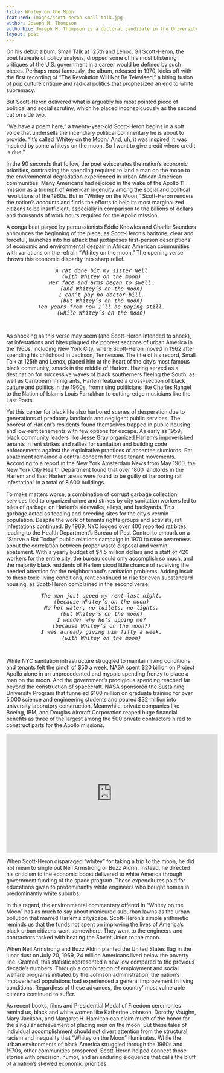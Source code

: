 ```yaml
---
title: Whitey on the Moon
featured: images/scott-heron-small-talk.jpg
author: Joseph M. Thompson
authorbio: Joseph M. Thompson is a doctoral candidate in the University of Virginia’s Corcoran Department of History. His dissertation, “Sounding Southern&#58; Music, Militarism, and the Making of the Sunbelt,” uses popular music to examine the cultural impact of the military-industrial complex on the shifting meanings of race, region, and citizenship since the 1950s. <a href="https://www.twitter.com/@JM_Thompson">@JM_Thompson</a>
layout: post
---
```


<p>On his debut album, Small Talk at 125th and Lenox, Gil Scott-Heron, the poet laureate of policy analysis, dropped some of his most blistering critiques of the U.S. government in a career would be defined by such pieces. Perhaps most famously, the album, released in 1970, kicks off with the first recording of “The Revolution Will Not Be Televised,” a biting fusion of pop culture critique and radical politics that prophesized an end to white supremacy.</p>

<p>But Scott-Heron delivered what is arguably his most pointed piece of political and social scrutiny, which he placed inconspicuously as the second cut on side two.</p>

<p>“We have a poem here,” a twenty-year-old Scott-Heron begins in a soft voice that undersells the incendiary political commentary he is about to provide. “It’s called ‘Whitey on the Moon.’ And, uh, it was inspired, it was inspired by some whiteys on the moon. So I want to give credit where credit is due.”</p>


<p>In the 90 seconds that follow, the poet eviscerates the nation’s economic priorities, contrasting the spending required to land a man on the moon to the environmental degradation experienced in urban African American communities. Many Americans had rejoiced in the wake of the Apollo 11 mission as a triumph of American ingenuity among the social and political revolutions of the 1960s. But in “Whitey on the Moon,” Scott-Heron renders the nation’s accounts and finds the efforts to help its most marginalized citizens to be insufficient, especially in comparison to the billions of dollars and thousands of work hours required for the Apollo mission.</p>

<p>A conga beat played by percussionists Eddie Knowles and Charlie Saunders announces the beginning of the piece, as Scott-Heron’s baritone, clear and forceful, launches into his attack that juxtaposes first-person descriptions of economic and environmental despair in African American communities with variations on the refrain “Whitey on the moon.” The opening verse throws this economic disparity into sharp relief.</p>

<center><pre><i>A rat done bit my sister Nell
(with Whitey on the moon)
Her face and arms began to swell.
(and Whitey’s on the moon)
I can’t pay no doctor bill.
(but Whitey’s on the moon)
Ten years from now I’ll be paying still.
(while Whitey’s on the moon)

</i></pre></center>

<p>As shocking as this verse may seem (and Scott-Heron intended to shock), rat infestations and bites plagued the poorest sections of urban America in the 1960s, including New York City, where Scott-Heron moved in 1962 after spending his childhood in Jackson, Tennessee.  The title of his record, Small Talk at 125th and Lenox, placed him at the heart of the city’s most famous black community, smack in the middle of Harlem. Having served as a destination for successive waves of black southerners fleeing the South, as well as Caribbean immigrants, Harlem featured a cross-section of black culture and politics in the 1960s, from rising politicians like Charles Rangel to the Nation of Islam’s Louis Farrakhan to cutting-edge musicians like the Last Poets.</p>

<p>Yet this center for black life also harbored scenes of desperation due to generations of predatory landlords and negligent public services. The poorest of Harlem’s residents found themselves trapped in public housing and low-rent tenements with few options for escape. As early as 1959, black community leaders like Jesse Gray organized Harlem’s impoverished tenants in rent strikes and rallies for sanitation and building code enforcements against the exploitative practices of absentee slumlords. Rat abatement remained a central concern for these tenant movements.  According to a report in the New York Amsterdam News from May 1960, the New York City Health Department found that over “800 landlords in the Harlem and East Harlem areas were found to be guilty of harboring rat infestation” in a total of 8,600 buildings.</p>

<p>To make matters worse, a combination of corrupt garbage collection services tied to organized crime and strikes by city sanitation workers led to piles of garbage on Harlem’s sidewalks, alleys, and backyards. This garbage acted as feeding and breeding sites for the city’s vermin population.  Despite the work of tenants rights groups and activists, rat infestations continued. By 1969, NYC logged over 400 reported rat bites, leading to the Health Department’s Bureau of Pest Control to embark on a “Starve a Rat Today” public relations campaign in 1970 to raise awareness about the correlation between proper waste disposal and vermin abatement. With a yearly budget of $4.5 million dollars and a staff of 420 workers for the entire city, the bureau could only accomplish so much, and the majority black residents of Harlem stood little chance of receiving the needed attention for the neighborhood’s sanitation problems.  Adding insult to these toxic living conditions, rent continued to rise for even substandard housing, as Scott-Heron complained in the second verse.</p>

<center><pre><i>The man just upped my rent last night.
(because Whitey’s on the moon)
No hot water, no toilets, no lights.
(but Whitey’s on the moon)
I wonder why he’s upping me?
(because Whitey’s on the moon?)
I was already giving him fifty a week.
(with Whitey on the moon)

</i></pre></center>

<p>While NYC sanitation infrastructure struggled to maintain living conditions and tenants felt the pinch of $50 a week, NASA spent $20 billion on Project Apollo alone in an unprecedented and myopic spending frenzy to place a man on the moon. And the government’s prodigious spending reached far beyond the construction of spacecraft. NASA sponsored the Sustaining University Program that funneled $100 million on graduate training for over 5,000 science and engineering students and poured $32 million into university laboratory construction. Meanwhile, private companies like Boeing, IBM, and Douglas Aircraft Corporation reaped huge financial benefits as three of the largest among the 500 private contractors hired to construct parts for the Apollo missions.</p>

<center><iframe width="560" height="315" src="https://www.youtube.com/embed/goh2x_G0ct4" frameborder="0" allowfullscreen></iframe></center>

<p>When Scott-Heron disparaged “whitey” for taking a trip to the moon, he did not mean to single out Neil Armstrong or Buzz Aldrin. Instead, he directed his criticism to the economic boost delivered to white America through government funding of the space program. These expenditures paid for educations given to predominantly white engineers who bought homes in predominantly white suburbs.</p>

<p>In this regard, the environmental commentary offered in “Whitey on the Moon” has as much to say about manicured suburban lawns as the urban pollution that marred Harlem’s cityscape.
Scott-Heron’s simple arithmetic reminds us that the funds not spent on improving the lives of America’s black urban citizens went somewhere. They went to the engineers and contractors tasked with beating the Soviet Union to the moon.</p>

<p>When Neil Armstrong and Buzz Aldrin planted the United States flag in the lunar dust on July 20, 1969, 24 million Americans lived below the poverty line.  Granted, this statistic represented a new low compared to the previous decade’s numbers. Through a combination of employment and social welfare programs initiated by the Johnson administration, the nation’s impoverished populations had experienced a general improvement in living conditions.  Regardless of these advances, the country’ most vulnerable citizens continued to suffer.</p>

<p>As recent books, films and Presidential Medal of Freedom ceremonies remind us, black and white women like Katherine Johnson, Dorothy Vaughn, Mary Jackson, and Margaret H. Hamilton can claim much of the honor for the singular achievement of placing men on the moon. But these tales of individual accomplishment should not divert attention from the structural racism and inequality that “Whitey on the Moon” illuminates. While the urban environments of black America struggled through the 1960s and 1970s, other communities prospered. Scott-Heron helped connect those stories with precision, humor, and an enduring eloquence that calls the bluff of a nation’s skewed economic priorities.</p>
